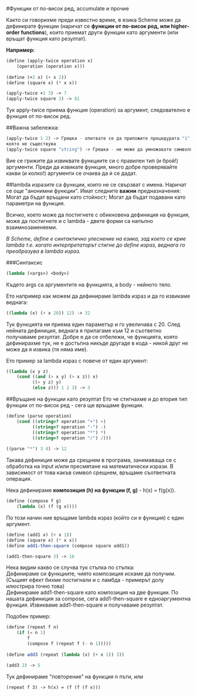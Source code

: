 #Функции от по-висок ред, accumulate и прочие

Както си говорихме преди известно време, в езика Scheme може да
дефинирате функции (наричат се **функции от по-висок ред, или
higher-order functions**), които приемат други функции като аргументи
(или връщат функция като резултат).

**Например:**  
```Scheme
(define (apply-twice operation x)
    (operation (operation x)))
    
(define (+2 x) (+ x 2))
(define (square x) (* x x))

(apply-twice +2 3) -> 7
(apply-twice square 3) -> 81
```

Тук apply-twice приема функция (operation) за аргумент, следователно е
функция от по-висок ред.

##Важна забележка:
```Scheme
(apply-twice 1 2) -> Грешка - опитвате се да приложите процедурата "1",
която не съществува
(apply-twice square "string") -> Грешка - не може да умножавате символни низове.
```
Вие се грижите да извиквате функциите си с правилен тип (и брой!) аргументи.
Преди да извикате функция, много добре проверявайте какви (и колко!) аргументи
се очаква да ѝ се дадат.

##lambda изразите
са функции, които не се свързват с имена. Наричат се още "анонимни функции".
Имат следните **важни** предназначения:
Могат да бъдат връщани като стойност;
Могат да бъдат подавани като параметри на функция.

Всичко, което може да постигнете с обикновена дефиниция на функция, може да
постигнете и с lambda - двете форми са напълно взаимнозаменяеми.

*В Scheme, define е синтактично улеснение на езика, зад което се крие 
lambda т.е. когато интерпретаторът стигне до define израз, веднага го
преобразува в lambda израз.*

###Синтаксис
```Scheme
(lambda (<args>) <body>)
```
Където args са аргументите на функцията, а body - нейното тяло.

Ето например как можем да дефинираме lambda израз и да го извикаме веднага:

```Scheme
((lambda (x) (+ x 20)) 12) -> 32
```
Тук функцията ни приема един параметър и го увеличава с 20. След 
нейната дефиниция, веднага я прилагаме към 12 и съответно получаваме резултат.
Добре е да се отбележи, че функцията, която дефинирахме тук, не е достъпна
никъде другаде в кода - никой друг не може да я извика (тя няма име).

Ето пример за lambda израз с повече от един аргумент:

```Scheme
((lambda (x y z)
    (cond ((and (> x y) (> x z)) x)
          ((> y z) y)
          (else z))) 1 2 3) -> 3
```

##Връщане на функции като резултат
Ето че стигнахме и до втория тип функции от по-висок ред - сега ще връщаме
функции.

```Scheme
(define (parse operation)
    (cond ((string=? operation "+") +)
          ((string=? operation "-") -)
          ((string=? operation "*") *)
          ((string=? operation "/") /)))
          
((parse "*") 3 4) -> 12
```
Такава дефиниция може да срещнем в програма, занимаваща се с обработка на
input и/или пресмятане на математически изрази. В зависимост от това какъв символ
срещнем, връщаме съответната операция.

Нека дефинираме **композиция (h) на функции (f, g)** - h(x) = f(g(x)).
```Scheme
(define (compose f g)
    (lambda (x) (f (g x))))
```

По този начин ние връщаме lambda израз (който си е функция) с един аргумент.

```Scheme
(define (add1 x) (+ x 1))
(define (square x) (* x x))
(define add1-then-square (compose square add1))

(add1-then-square 3) -> 16
```

Нека видим какво се случва тук стъпка по стъпка:  
Дефинираме си функциите, чиято композиция искаме да получим.  
(Същият ефект бихме постигнали и с ламбда - примерът долу илюстрира точно това)  
Дефинираме add1-then-square като композиция на две функции.
По нашата дефиниция за compose, сега add1-then-square е
едноаргументна функция.
Извикваме add1-then-square и получаваме резултат.

Подобен пример:

```Scheme
(define (repeat f n)
    (if (= n 1)
        f
        (compose f (repeat f (- n 1)))))
        
(define add3 (repeat (lambda (x) (+ x 1)) 3))

(add3 2) -> 5
```

Тук дефинираме "повторение" на функция n пъти, или
```
(repeat f 3) -> h(x) = (f (f (f x)))
```